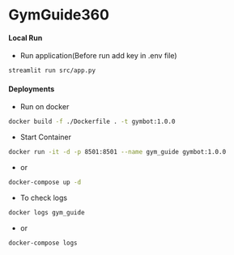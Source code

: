 # GymGuide360


#### Local Run
* Run application(Before  run add key in .env file)
```bash
streamlit run src/app.py
```

#### Deployments
* Run on docker
```bash
docker build -f ./Dockerfile . -t gymbot:1.0.0
```

* Start Container
```bash
docker run -it -d -p 8501:8501 --name gym_guide gymbot:1.0.0
```

* or
```bash
docker-compose up -d
```

* To check logs
```bash
docker logs gym_guide
```

* or

```bash
docker-compose logs
```
